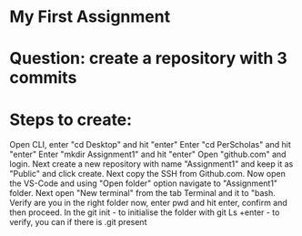 # My First Assignment

# Question: create a repository with 3 commits
# Steps to create:
Open CLI, enter "cd Desktop" and hit "enter"
Enter "cd PerScholas" and hit "enter"
Enter "mkdir Assignment1" and hit "enter"
Open "github.com" and login.
Next create a new repository with name "Assignment1" and keep it as "Public" and click create.
Next copy the SSH from Github.com.
Now open the VS-Code and using "Open folder" option navigate to "Assignment1" folder.
Next open "New terminal"  from the tab Terminal and it to "bash.
Verify are you in the right folder now, enter pwd and hit enter, confirm and then proceed.
In the  git init - to initialise the folder with git
Ls +enter - to verify, you can if there is .git present

